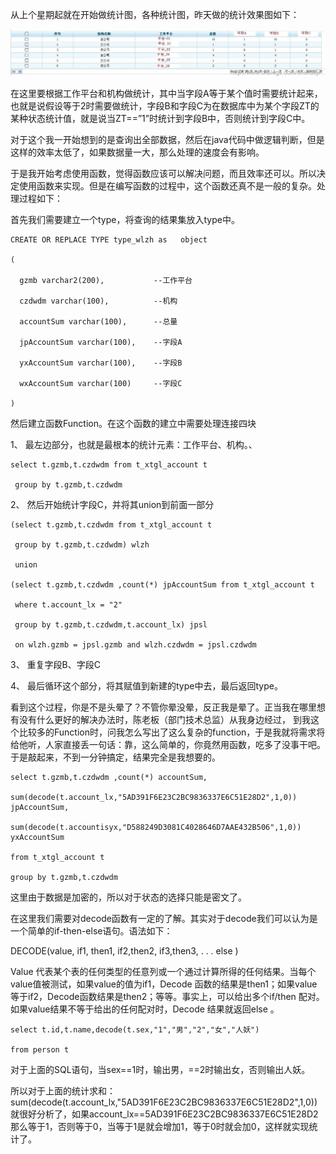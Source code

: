 从上个星期起就在开始做统计图，各种统计图，昨天做的统计效果图如下：

[![11111](../md/img/chenssy/18101229-c9196b3d58c84ecd9668b02b03c6f479.jpg)](https://images0.cnblogs.com/blog/381060/201308/18101229-6595e0cafb664511a64f72221824a6bd.jpg)

在这里要根据工作平台和机构做统计，其中当字段A等于某个值时需要统计起来，也就是说假设等于2时需要做统计，字段B和字段C为在数据库中为某个字段ZT的某种状态统计值，就是说当ZT==”1”时统计到字段B中，否则统计到字段C中。

对于这个我一开始想到的是查询出全部数据，然后在java代码中做逻辑判断，但是这样的效率太低了，如果数据量一大，那么处理的速度会有影响。

于是我开始考虑使用函数，觉得函数应该可以解决问题，而且效率还可以。所以决定使用函数来实现。但是在编写函数的过程中，这个函数还真不是一般的复杂。处理过程如下：

首先我们需要建立一个type，将查询的结果集放入type中。

    
    
    CREATE OR REPLACE TYPE type_wlzh as   object

    (

      gzmb varchar2(200),           --工作平台

      czdwdm varchar(100),          --机构

      accountSum varchar(100),      --总量

      jpAccountSum varchar(100),    --字段A

      yxAccountSum varchar(100),    --字段B

      wxAccountSum varchar(100)     --字段C

    )

然后建立函数Function。在这个函数的建立中需要处理连接四块

1、 最左边部分，也就是最根本的统计元素：工作平台、机构。、

    
    
    select t.gzmb,t.czdwdm from t_xtgl_account t

     group by t.gzmb,t.czdwdm

2、 然后开始统计字段C，并将其union到前面一部分

    
    
    (select t.gzmb,t.czdwdm from t_xtgl_account t

     group by t.gzmb,t.czdwdm) wlzh

     union

    (select t.gzmb,t.czdwdm ,count(*) jpAccountSum from t_xtgl_account t

     where t.account_lx = "2"

     group by t.gzmb,t.czdwdm,t.account_lx) jpsl

     on wlzh.gzmb = jpsl.gzmb and wlzh.czdwdm = jpsl.czdwdm

3、 重复字段B、字段C

4、 最后循环这个部分，将其赋值到新建的type中去，最后返回type。

看到这个过程，你是不是头晕了？不管你晕没晕，反正我是晕了。正当我在哪里想有没有什么更好的解决办法时，陈老板（部门技术总监）从我身边经过，
到我这个比较多的Function时，问我怎么写出了这么复杂的function，于是我就将需求将给他听，人家直接丢一句话：靠，这么简单的，你竟然用函数，吃多了没事干吧。于是敲起来，不到一分钟搞定，结果完全是我想要的。

    
    
    select t.gzmb,t.czdwdm ,count(*) accountSum,

    sum(decode(t.account_lx,"5AD391F6E23C2BC9836337E6C51E28D2",1,0)) jpAccountSum,

    sum(decode(t.accountisyx,"D588249D3081C4028646D7AAE432B506",1,0)) yxAccountSum

    from t_xtgl_account t

    group by t.gzmb,t.czdwdm

这里由于数据是加密的，所以对于状态的选择只能是密文了。

在这里我们需要对decode函数有一定的了解。其实对于decode我们可以认为是一个简单的if-then-else语句。语法如下：

DECODE(value, if1, then1, if2,then2, if3,then3, . . . else )

Value 代表某个表的任何类型的任意列或一个通过计算所得的任何结果。当每个value值被测试，如果value的值为if1，Decode
函数的结果是then1；如果value等于if2，Decode函数结果是then2；等等。事实上，可以给出多个if/then
配对。如果value结果不等于给出的任何配对时，Decode 结果就返回else 。

    
    
    select t.id,t.name,decode(t.sex,"1","男","2","女","人妖")

    from person t

对于上面的SQL语句，当sex==1时，输出男，==2时输出女，否则输出人妖。

所以对于上面的统计求和：sum(decode(t.account_lx,"5AD391F6E23C2BC9836337E6C51E28D2",1,0))就很好分析了，如果account_lx==5AD391F6E23C2BC9836337E6C51E28D2那么等于1，否则等于0，当等于1是就会增加1，等于0时就会加0，这样就实现统计了。

